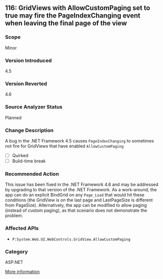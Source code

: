 ## 116: GridViews with AllowCustomPaging set to true may fire the PageIndexChanging event when leaving the final page of the view

### Scope
Minor

### Version Introduced
4.5

### Version Reverted
4.6

### Source Analyzer Status
Planned

### Change Description
A bug in the .NET Framework 4.5 causes `PageIndexChanging` to sometimes not fire for GridViews that have enabled `AllowCustomPaging`

- [ ] Quirked
- [ ] Build-time break

### Recommended Action
This issue has been fixed in the .NET Framework 4.6 and may be addressed by upgrading to that version of the .NET Framework. As a work-around, the app can do an explicit BindGrid on any `Page_Load` that would hit these conditions (the GridView is on the last page and LastPageSize is different from PageSize). Alternatively, the app can be modified to allow paging (instead of custom paging), as that scenario does not demonstrate the problem.

### Affected APIs
* `P:System.Web.UI.WebControls.GridView.AllowCustomPaging`

### Category
ASP.NET

[More information](http://stackoverflow.com/questions/18793795/asp-net-4-5-gridview-postback-of-last-page)

<!--
    ### Notes
    An analyzer could usefully scan XAML (where custom paging is more likely to be enabled)
-->

